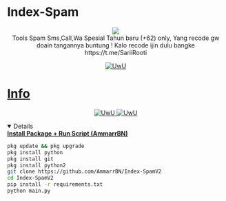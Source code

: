 # Index-Spam
<p align="center">
<img src="https://img.shields.io/static/v1?label=Author&color=green&message=./Crex707 &logo=Acclaim&logoColor=white&style=for-the-badge"><br>
Tools Spam Sms,Call,Wa Spesial Tahun baru (+62) only,
Yang recode gw doain tangannya buntung !
Kalo recode ijin dulu bangke
https://t.me/SariiRooti
</p>
<p align="center">
  <a href="https://github.com/Crex707"><img src="http://readme-typing-svg.herokuapp.com?color=FFFFFF&center=true&vCenter=true&multiline=false&lines=Minimal+Kasi+Star+lah+kontol+!" alt="UwU">
</p>

# Info
<p align="center">
  <a href="https://github.com/AmmarrBN"><img src="http://readme-typing-svg.herokuapp.com?color=FFFFFF&center=true&vCenter=true&multiline=false&lines=Sewaktu+waktu+tools+ini+akan" alt="UwU">
  <a href="https://github.com/AmmarrBN"><img src="http://readme-typing-svg.herokuapp.com?color=FFFFFF&center=true&vCenter=true&multiline=false&lines=expired+jadi+gunakan+dengan+bijak+!" alt="UwU">
</p>

<details open>
  <summary><strong> Install Package + Run Script (AmmarrBN)</strong></summary>

  ```bash
  pkg update && pkg upgrade
  pkg install python
  pkg install git
  pkg install python2
  git clone https://github.com/AmmarrBN/Index-SpamV2
  cd Index-SpamV2
  pip install -r requirements.txt
  python main.py
  ```
  </details>
